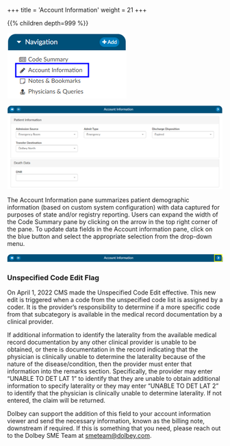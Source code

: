 +++
title = 'Account Information'
weight = 21
+++


{{% children depth=999 %}}

![Account Info Viewer](AccountInfo.png)

![Account Information Viewer](AccountInformationViewer.png)

The Account Information pane summarizes patient demographic information (based on custom system configuration) with data captured for purposes of state and/or registry reporting. Users can expand the width of the Code Summary pane by clicking on the arrow in the top right corner of the pane. To update data fields in the Account information pane, click on the blue button and select the appropriate selection from the drop-down menu.

![Account Information Banner](AccountInformationBanner.png)

### Unspecified Code Edit Flag

On April 1, 2022 CMS made the Unspecified Code Edit effective. This new edit is triggered when a code from the unspecified code list is assigned by a coder. It is the provider’s responsibility to determine if a more specific code from that subcategory is available in the medical record documentation by a clinical provider. 

If additional information to identify the laterality from the available medical record documentation by any other clinical provider is unable to be obtained, or there is documentation in the record indicating that the physician is clinically unable to determine the laterality because of the nature of the disease/condition, then the provider must enter that information into the remarks section. 
Specifically, the provider may enter “UNABLE TO DET LAT 1” to identify that they are unable to obtain additional information to specify laterality or they may enter “UNABLE TO DET LAT 2” to identify that the physician is clinically unable to determine laterality. If not entered, the claim will be returned.

Dolbey can support the addition of this field to your account information viewer and send the necessary information, known as the billing note, downstream if required. If this is something that you need, please reach out to the Dolbey SME Team at smeteam@dolbey.com. 